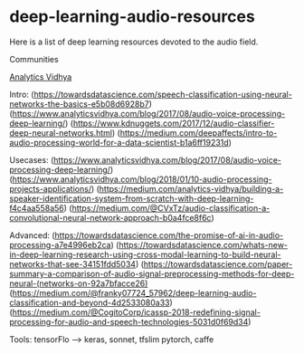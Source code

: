 # deep-learning-audio-resources
Here is a list of deep learning resources devoted to the audio field. 

Communities 

[Analytics Vidhya](https://www.analyticsvidhya.com/)

Intro:
(https://towardsdatascience.com/speech-classification-using-neural-networks-the-basics-e5b08d6928b7)
(https://www.analyticsvidhya.com/blog/2017/08/audio-voice-processing-deep-learning/)
(https://www.kdnuggets.com/2017/12/audio-classifier-deep-neural-networks.html)
(https://medium.com/deepaffects/intro-to-audio-processing-world-for-a-data-scientist-b1a6ff19231d)


Usecases:
(https://www.analyticsvidhya.com/blog/2017/08/audio-voice-processing-deep-learning/)
(https://www.analyticsvidhya.com/blog/2018/01/10-audio-processing-projects-applications/)
(https://medium.com/analytics-vidhya/building-a-speaker-identification-system-from-scratch-with-deep-learning-f4c4aa558a56)
(https://medium.com/@CVxTz/audio-classification-a-convolutional-neural-network-approach-b0a4fce8f6c)


Advanced:
(https://towardsdatascience.com/the-promise-of-ai-in-audio-processing-a7e4996eb2ca)
(https://towardsdatascience.com/whats-new-in-deep-learning-research-using-cross-modal-learning-to-build-neural-networks-that-see-34151fdd5034)
(https://towardsdatascience.com/paper-summary-a-comparison-of-audio-signal-preprocessing-methods-for-deep-neural-(networks-on-92a7bfacce26)
(https://medium.com/@franky07724_57962/deep-learning-audio-classification-and-beyond-4d2533080a33)
(https://medium.com/@CogitoCorp/icassp-2018-redefining-signal-processing-for-audio-and-speech-technologies-5031d0f69d34)

Tools:
tensorFlo —> keras, sonnet, tfslim
pytorch,
caffe
